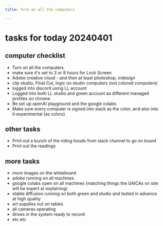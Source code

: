 ```yaml
---
title: Turn on all the computers

---
```


# tasks for today 20240401
## computer checklist
* Turn on all the computers
* make sure it's set to 3 or 8 hours for Lock Screen
* Adobe creative cloud - and then at least photoshop, indesign 
* clip studio, Final Cut, logic on studio computers (not colored computers)
* logged into discord using LL account
* Logged into both LL studio and green account as different managed profiles on chrome
* Be set up openAI playground and the google colabs 
* Make sure every computer is signed into slack as the color, and also into ll-experimental (as colors) 


## other tasks
* Print out a bunch of the riding hoods from slack channel to go on board
* Print out the readings

## more tasks
-   more images on the whiteboard
-   adobe running on all machines
-   google colabs open on all machines (matching things the GAICAs on site will be expert at explaining)
-   stable diffusion running on both green and studio and tested in advance at high quality
-   art supplies out on tables
-   all cameras operating
-   drives in the system ready to record
-   etc etc
